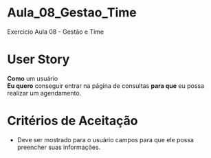# Aula_08_Gestao_Time

Exercicio Aula 08 - Gestão e Time


# User Story

**Como** um usuário <br>**Eu quero** conseguir entrar na página de consultas **para que** eu possa realizar um agendamento. 

# Critérios de Aceitação

- Deve ser mostrado para o usuário campos para que ele possa preencher suas informações. 



